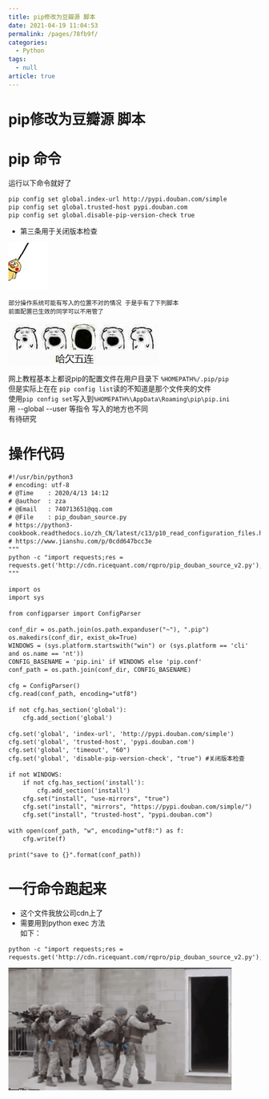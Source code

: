 ```yaml
---
title: pip修改为豆瓣源 脚本
date: 2021-04-19 11:04:53
permalink: /pages/78fb9f/
categories: 
  - Python
tags: 
  - null
article: true
---
```

# pip修改为豆瓣源 脚本  

# pip 命令    
运行以下命令就好了    
```    
pip config set global.index-url http://pypi.douban.com/simple    
pip config set global.trusted-host pypi.douban.com    
pip config set global.disable-pip-version-check true      
```    
* 第三条用于关闭版本检查    
    
![](../images/7485616-d661322f3e6c403f.gif)    
    
    
    
`部分操作系统可能有写入的位置不对的情况 于是乎有了下列脚本`    
`前面配置已生效的同学可以不用管了`    
    
![ ](../images/7485616-d7f1d7a3e6f0b530.jpg)    
    
网上教程基本上都说pip的配置文件在用户目录下 `%HOMEPATH%/.pip/pip`    
但是实际上在在 `pip config list`读的不知道是那个文件夹的文件    
使用`pip config set`写入到`%HOMEPATH%\AppData\Roaming\pip\pip.ini`    
用 --global --user 等指令 写入的地方也不同     
有待研究     
    
# 操作代码    
    
    
```    
#!/usr/bin/python3    
# encoding: utf-8     
# @Time    : 2020/4/13 14:12    
# @author  : zza    
# @Email   : 740713651@qq.com    
# @File    : pip_douban_source.py    
# https://python3-cookbook.readthedocs.io/zh_CN/latest/c13/p10_read_configuration_files.html    
# https://www.jianshu.com/p/0cdd647bcc3e    
"""    
python -c "import requests;res = requests.get('http://cdn.ricequant.com/rqpro/pip_douban_source_v2.py');exec(res.text)"    
"""    
    
import os    
import sys    
    
from configparser import ConfigParser    
    
conf_dir = os.path.join(os.path.expanduser("~"), ".pip")    
os.makedirs(conf_dir, exist_ok=True)    
WINDOWS = (sys.platform.startswith("win") or (sys.platform == 'cli' and os.name == 'nt'))    
CONFIG_BASENAME = 'pip.ini' if WINDOWS else 'pip.conf'    
conf_path = os.path.join(conf_dir, CONFIG_BASENAME)    
    
cfg = ConfigParser()    
cfg.read(conf_path, encoding="utf8")    
    
if not cfg.has_section('global'):    
    cfg.add_section('global')    
    
cfg.set('global', 'index-url', 'http://pypi.douban.com/simple')    
cfg.set('global', 'trusted-host', 'pypi.douban.com')    
cfg.set('global', 'timeout', "60")    
cfg.set('global', 'disable-pip-version-check', "true") #关闭版本检查    
    
if not WINDOWS:    
    if not cfg.has_section('install'):    
        cfg.add_section('install')    
    cfg.set("install", "use-mirrors", "true")    
    cfg.set("install", "mirrors", "https://pypi.douban.com/simple/")    
    cfg.set("install", "trusted-host", "pypi.douban.com")    
    
with open(conf_path, "w", encoding="utf8:") as f:    
    cfg.write(f)    
    
print("save to {}".format(conf_path))    
```    
    
# 一行命令跑起来    
* 这个文件我放公司cdn上了    
* 需要用到python exec 方法    
如下：    
```    
python -c "import requests;res = requests.get('http://cdn.ricequant.com/rqpro/pip_douban_source_v2.py');exec(res.text)"    
```    
    
    
    
![](../images/7485616-cb2bcda1cf4a45b4.gif)    
    
    
    
    
